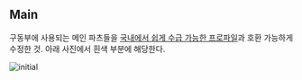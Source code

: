 ## Main

구동부에 사용되는 메인 파츠들을 [국내에서 쉽게 수급 가능한 프로파일](https://www.profileok.com/shop/item.php?it_id=1000000004)과 호환 가능하게 수정한 것. 아래 사진에서 흰색 부분에 해당한다.

![initial](https://user-images.githubusercontent.com/90170053/148332805-bc1bdbc9-2d99-4025-8990-0141807bf65d.jpg)
